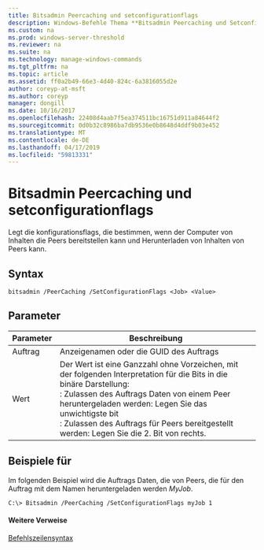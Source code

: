 ```yaml
---
title: Bitsadmin Peercaching und setconfigurationflags
description: Windows-Befehle Thema **Bitsadmin Peercaching und Setconfigurationflags** -legt die konfigurationsflags, die bestimmen, wenn der Computer von Inhalten die Peers bereitstellen kann und Herunterladen von Inhalten von Peers kann.
ms.custom: na
ms.prod: windows-server-threshold
ms.reviewer: na
ms.suite: na
ms.technology: manage-windows-commands
ms.tgt_pltfrm: na
ms.topic: article
ms.assetid: ff0a2b49-66e3-4d40-824c-6a3816055d2e
author: coreyp-at-msft
ms.author: coreyp
manager: dongill
ms.date: 10/16/2017
ms.openlocfilehash: 22408d4aab7f5ea374511bc16751d911a84644f2
ms.sourcegitcommit: 0d0b32c8986ba7db9536e0b8648d4ddf9b03e452
ms.translationtype: MT
ms.contentlocale: de-DE
ms.lasthandoff: 04/17/2019
ms.locfileid: "59813331"
---
```

# <a name="bitsadmin-peercaching-and-setconfigurationflags"></a>Bitsadmin Peercaching und setconfigurationflags



Legt die konfigurationsflags, die bestimmen, wenn der Computer von Inhalten die Peers bereitstellen kann und Herunterladen von Inhalten von Peers kann.

## <a name="syntax"></a>Syntax

```
bitsadmin /PeerCaching /SetConfigurationFlags <Job> <Value>
```

## <a name="parameters"></a>Parameter

|Parameter|Beschreibung|
|---------|-----------|
|Auftrag|Anzeigenamen oder die GUID des Auftrags|
|Wert|Der Wert ist eine Ganzzahl ohne Vorzeichen, mit der folgenden Interpretation für die Bits in die binäre Darstellung:</br>: Zulassen des Auftrags Daten von einem Peer heruntergeladen werden: Legen Sie das unwichtigste bit</br>: Zulassen des Auftrags für Peers bereitgestellt werden: Legen Sie die 2. Bit von rechts.|

## <a name="BKMK_examples"></a>Beispiele für

Im folgenden Beispiel wird die Auftrags Daten, die von Peers, die für den Auftrag mit dem Namen heruntergeladen werden *MyJob*.
```
C:\> Bitsadmin /PeerCaching /SetConfigurationFlags myJob 1
```

#### <a name="additional-references"></a>Weitere Verweise

[Befehlszeilensyntax](command-line-syntax-key.md)